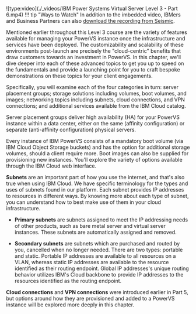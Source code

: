![type:video](./_videos/IBM Power Systems Virtual Server Level 3 - Part 6.mp4)
!!! tip "Ways to Watch"
    In addition to the imbedded video, IBMers and Business Partners can also <a href="https://ibm.seismic.com/Link/Content/DCg8HWGTc7mhVG2RDmPDf7WDRmBj" target="_blank">download the recording from Seismic</a>.

Mentioned earlier throughout this Level 3 course are the variety of features available for managing your PowerVS instance once the infrastructure and services have been deployed. The customizability and scalability of these environments post-launch are precisely the "cloud-centric" benefits that draw customers towards an investment in PowerVS. In this chapter, we'll dive deeper into each of these advanced topics to get you up to speed on the fundamentals and provide a launching point for you to craft bespoke demonstrations on these topics for your client engagements.

Specifically, you will examine each of the four categories in turn: server placement groups; storage solutions including volumes, boot volumes, and images; networking topics including subnets, cloud connections, and VPN connections; and additional services available from the IBM Cloud catalog.

Server placement groups deliver high availability (HA) for your PowerVS instance within a data center, either on the same (affinity configuration) or separate (anti-affinity configuration) physical servers.

Every instance of IBM PowerVS consists of a mandatory boot volume (via IBM Cloud Object Storage buckets) and has the option for additional storage volumes, should a client require more. Boot images can also be supplied for provisioning new instances. You'll explore the variety of options available through the IBM Cloud web interface.

**Subnets** are an important part of how you use the internet, and that's also true when using IBM Cloud. We have specific terminology for the types and uses of subnets found in our platform. Each subnet provides IP addresses to resources in different ways. By knowing more about each type of subnet, you can understand how to best make use of them in your cloud infrastructure.

- **Primary subnets** are subnets assigned to meet the IP addressing needs of other products, such as bare metal server and virtual server instances. These subnets are automatically assigned and removed.

- **Secondary subnets** are subnets which are purchased and routed by you, cancelled when no longer needed. There are two types: portable and static. Portable IP addresses are available to all resources on a VLAN, whereas static IP addresses are available to the resource identified as their routing endpoint. Global IP addresses's unique routing behavior utilizes IBM's Cloud backbone to provide IP addresses to the resources identified as the routing endpoint.

**Cloud connections** and **VPN connections** were introduced earlier in Part 5, but options around how they are provisioned and added to a PowerVS instance will be explored more deeply in this chapter.
